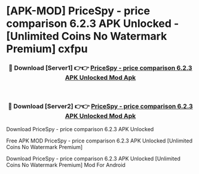 # [APK-MOD] PriceSpy - price comparison 6.2.3 APK Unlocked - [Unlimited Coins No Watermark Premium] cxfpu



<div align="center">
<h3>🔴 Download [Server1] 👉👉 <a href="https://momento.my/?title=PriceSpy_-_price_comparison_6.2.3_APK_Unlocked">PriceSpy - price comparison 6.2.3 APK Unlocked Mod Apk</a></h3><br>

<h3>🔴 Download [Server2] 👉👉 <a href="https://momento.my/?title=PriceSpy_-_price_comparison_6.2.3_APK_Unlocked">PriceSpy - price comparison 6.2.3 APK Unlocked Mod Apk</a></h3>
</div>



Download PriceSpy - price comparison 6.2.3 APK Unlocked 

Free APK MOD PriceSpy - price comparison 6.2.3 APK Unlocked [Unlimited Coins No Watermark Premium]

Download PriceSpy - price comparison 6.2.3 APK Unlocked [Unlimited Coins No Watermark Premium] Mod For Android
